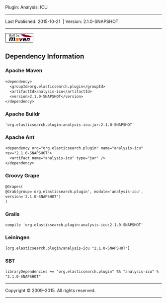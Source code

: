 Plugin: Analysis: ICU

------------------------------------------------------------------------

<span id="publishDate">Last Published: 2015-10-21</span>  | <span id="projectVersion">Version: 2.1.0-SNAPSHOT</span>

------------------------------------------------------------------------

[![Built by Maven](./images/logos/maven-feather.png)](http://maven.apache.org/ "Built by Maven")

Dependency Information
----------------------

### Apache Maven

    <dependency>
      <groupId>org.elasticsearch.plugin</groupId>
      <artifactId>analysis-icu</artifactId>
      <version>2.1.0-SNAPSHOT</version>
    </dependency>

### Apache Buildr

    'org.elasticsearch.plugin:analysis-icu:jar:2.1.0-SNAPSHOT'

### Apache Ant

    <dependency org="org.elasticsearch.plugin" name="analysis-icu" rev="2.1.0-SNAPSHOT">
      <artifact name="analysis-icu" type="jar" />
    </dependency>

### Groovy Grape

    @Grapes(
    @Grab(group='org.elasticsearch.plugin', module='analysis-icu', version='2.1.0-SNAPSHOT')
    )

### Grails

    compile 'org.elasticsearch.plugin:analysis-icu:2.1.0-SNAPSHOT'

### Leiningen

    [org.elasticsearch.plugin/analysis-icu "2.1.0-SNAPSHOT"]

### SBT

    libraryDependencies += "org.elasticsearch.plugin" %% "analysis-icu" % "2.1.0-SNAPSHOT"

------------------------------------------------------------------------

Copyright © 2009–2015. All rights reserved.

------------------------------------------------------------------------


